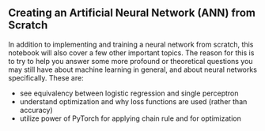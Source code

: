 ## Creating an Artificial Neural Network (ANN) from Scratch

In addition to implementing and training a neural network from scratch, this
notebook will also cover a few other important topics. The reason for this is 
to try to help you answer some more profound or theoretical questions you may still have
about machine learning in general, and about neural networks specifically. These are:
* see equivalency between logistic regression and single perceptron
* understand optimization and why loss functions are used (rather than accuracy)
* utilize power of PyTorch for applying chain rule and for optimization
 

